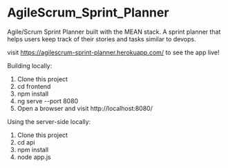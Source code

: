 

# AgileScrum_Sprint_Planner
Agile/Scrum Sprint Planner built with the MEAN stack. A sprint planner that helps users keep track of their stories and tasks similar to devops.

visit https://agilescrum-sprint-planner.herokuapp.com/ to see the app live!

Building locally:  <br/>
1. Clone this project <br/>
2. cd frontend  <br/>
3. npm install  <br/>
4. ng serve --port 8080  <br/>
5. Open a browser and visit http://localhost:8080/ <br/>


Using the server-side locally: <br/>
1. Clone this project <br/>
2. cd api  <br/>
3. npm install  <br/>
4. node app.js  <br/>
